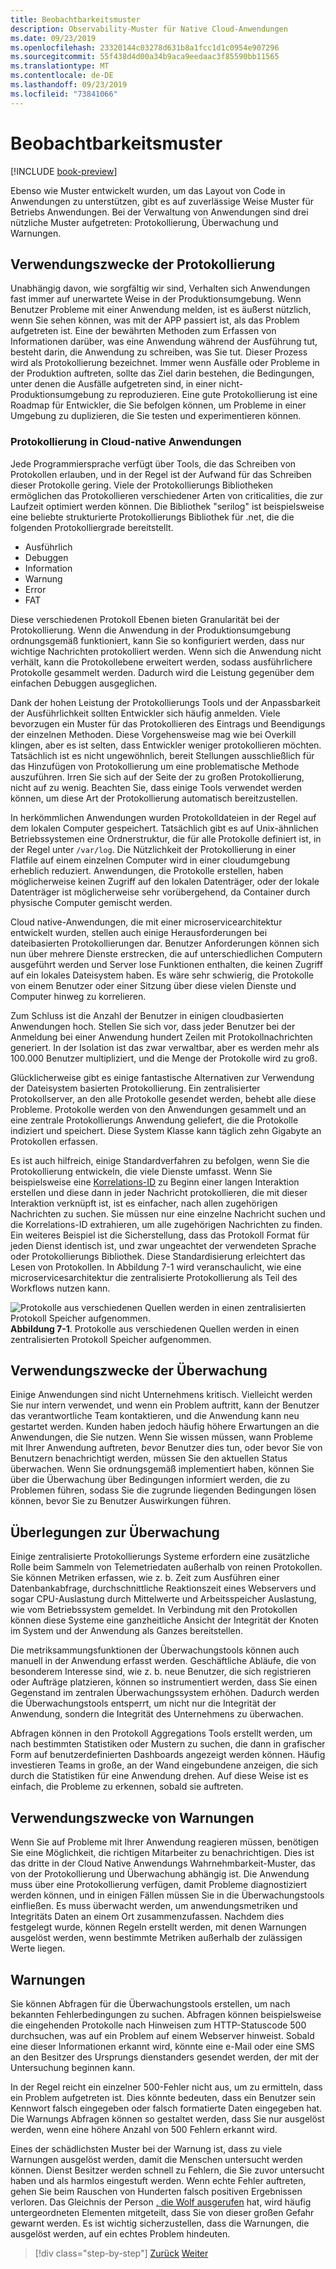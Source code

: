 ```yaml
---
title: Beobachtbarkeitsmuster
description: Observability-Muster für Native Cloud-Anwendungen
ms.date: 09/23/2019
ms.openlocfilehash: 23320144c03278d631b8a1fcc1d1c0954e907296
ms.sourcegitcommit: 55f438d4d00a34b9aca9eedaac3f85590bb11565
ms.translationtype: MT
ms.contentlocale: de-DE
ms.lasthandoff: 09/23/2019
ms.locfileid: "73841066"
---
```

# <a name="observability-patterns"></a>Beobachtbarkeitsmuster

[!INCLUDE [book-preview](../../../includes/book-preview.md)]

Ebenso wie Muster entwickelt wurden, um das Layout von Code in Anwendungen zu unterstützen, gibt es auf zuverlässige Weise Muster für Betriebs Anwendungen. Bei der Verwaltung von Anwendungen sind drei nützliche Muster aufgetreten: Protokollierung, Überwachung und Warnungen.

## <a name="when-to-use-logging"></a>Verwendungszwecke der Protokollierung

Unabhängig davon, wie sorgfältig wir sind, Verhalten sich Anwendungen fast immer auf unerwartete Weise in der Produktionsumgebung. Wenn Benutzer Probleme mit einer Anwendung melden, ist es äußerst nützlich, wenn Sie sehen können, was mit der APP passiert ist, als das Problem aufgetreten ist. Eine der bewährten Methoden zum Erfassen von Informationen darüber, was eine Anwendung während der Ausführung tut, besteht darin, die Anwendung zu schreiben, was Sie tut. Dieser Prozess wird als Protokollierung bezeichnet. Immer wenn Ausfälle oder Probleme in der Produktion auftreten, sollte das Ziel darin bestehen, die Bedingungen, unter denen die Ausfälle aufgetreten sind, in einer nicht-Produktionsumgebung zu reproduzieren. Eine gute Protokollierung ist eine Roadmap für Entwickler, die Sie befolgen können, um Probleme in einer Umgebung zu duplizieren, die Sie testen und experimentieren können.

### <a name="logging-in-cloud-native-applications"></a>Protokollierung in Cloud-native Anwendungen

Jede Programmiersprache verfügt über Tools, die das Schreiben von Protokollen erlauben, und in der Regel ist der Aufwand für das Schreiben dieser Protokolle gering. Viele der Protokollierungs Bibliotheken ermöglichen das Protokollieren verschiedener Arten von criticalities, die zur Laufzeit optimiert werden können. Die Bibliothek "serilog" ist beispielsweise eine beliebte strukturierte Protokollierungs Bibliothek für .net, die die folgenden Protokolliergrade bereitstellt.

* Ausführlich
* Debuggen
* Information
* Warnung
* Error
* FAT

Diese verschiedenen Protokoll Ebenen bieten Granularität bei der Protokollierung. Wenn die Anwendung in der Produktionsumgebung ordnungsgemäß funktioniert, kann Sie so konfiguriert werden, dass nur wichtige Nachrichten protokolliert werden. Wenn sich die Anwendung nicht verhält, kann die Protokollebene erweitert werden, sodass ausführlichere Protokolle gesammelt werden. Dadurch wird die Leistung gegenüber dem einfachen Debuggen ausgeglichen.

Dank der hohen Leistung der Protokollierungs Tools und der Anpassbarkeit der Ausführlichkeit sollten Entwickler sich häufig anmelden. Viele bevorzugen ein Muster für das Protokollieren des Eintrags und Beendigungs der einzelnen Methoden. Diese Vorgehensweise mag wie bei Overkill klingen, aber es ist selten, dass Entwickler weniger protokollieren möchten. Tatsächlich ist es nicht ungewöhnlich, bereit Stellungen ausschließlich für das Hinzufügen von Protokollierung um eine problematische Methode auszuführen. Irren Sie sich auf der Seite der zu großen Protokollierung, nicht auf zu wenig. Beachten Sie, dass einige Tools verwendet werden können, um diese Art der Protokollierung automatisch bereitzustellen.

In herkömmlichen Anwendungen wurden Protokolldateien in der Regel auf dem lokalen Computer gespeichert. Tatsächlich gibt es auf Unix-ähnlichen Betriebssystemen eine Ordnerstruktur, die für alle Protokolle definiert ist, in der Regel unter `/var/log`. Die Nützlichkeit der Protokollierung in einer Flatfile auf einem einzelnen Computer wird in einer cloudumgebung erheblich reduziert. Anwendungen, die Protokolle erstellen, haben möglicherweise keinen Zugriff auf den lokalen Datenträger, oder der lokale Datenträger ist möglicherweise sehr vorübergehend, da Container durch physische Computer gemischt werden.

Cloud native-Anwendungen, die mit einer microservicearchitektur entwickelt wurden, stellen auch einige Herausforderungen bei dateibasierten Protokollierungen dar. Benutzer Anforderungen können sich nun über mehrere Dienste erstrecken, die auf unterschiedlichen Computern ausgeführt werden und Server lose Funktionen enthalten, die keinen Zugriff auf ein lokales Dateisystem haben. Es wäre sehr schwierig, die Protokolle von einem Benutzer oder einer Sitzung über diese vielen Dienste und Computer hinweg zu korrelieren.

Zum Schluss ist die Anzahl der Benutzer in einigen cloudbasierten Anwendungen hoch. Stellen Sie sich vor, dass jeder Benutzer bei der Anmeldung bei einer Anwendung hundert Zeilen mit Protokollnachrichten generiert. In der Isolation ist das zwar verwaltbar, aber es werden mehr als 100.000 Benutzer multipliziert, und die Menge der Protokolle wird zu groß.

Glücklicherweise gibt es einige fantastische Alternativen zur Verwendung der Dateisystem basierten Protokollierung. Ein zentralisierter Protokollserver, an den alle Protokolle gesendet werden, behebt alle diese Probleme. Protokolle werden von den Anwendungen gesammelt und an eine zentrale Protokollierungs Anwendung geliefert, die die Protokolle indiziert und speichert. Diese System Klasse kann täglich zehn Gigabyte an Protokollen erfassen.

Es ist auch hilfreich, einige Standardverfahren zu befolgen, wenn Sie die Protokollierung entwickeln, die viele Dienste umfasst. Wenn Sie beispielsweise eine [Korrelations-ID](https://blog.rapid7.com/2016/12/23/the-value-of-correlation-ids/) zu Beginn einer langen Interaktion erstellen und diese dann in jeder Nachricht protokollieren, die mit dieser Interaktion verknüpft ist, ist es einfacher, nach allen zugehörigen Nachrichten zu suchen. Sie müssen nur eine einzelne Nachricht suchen und die Korrelations-ID extrahieren, um alle zugehörigen Nachrichten zu finden. Ein weiteres Beispiel ist die Sicherstellung, dass das Protokoll Format für jeden Dienst identisch ist, und zwar ungeachtet der verwendeten Sprache oder Protokollierungs Bibliothek. Diese Standardisierung erleichtert das Lesen von Protokollen. In Abbildung 7-1 wird veranschaulicht, wie eine microservicesarchitektur die zentralisierte Protokollierung als Teil des Workflows nutzen kann.

![Protokolle aus verschiedenen Quellen werden in einen zentralisierten Protokoll Speicher aufgenommen.](./media/centralized-logging.png)
**Abbildung 7-1**. Protokolle aus verschiedenen Quellen werden in einen zentralisierten Protokoll Speicher aufgenommen.

## <a name="when-to-use-monitoring"></a>Verwendungszwecke der Überwachung

Einige Anwendungen sind nicht Unternehmens kritisch. Vielleicht werden Sie nur intern verwendet, und wenn ein Problem auftritt, kann der Benutzer das verantwortliche Team kontaktieren, und die Anwendung kann neu gestartet werden. Kunden haben jedoch häufig höhere Erwartungen an die Anwendungen, die Sie nutzen. Wenn Sie wissen müssen, wann Probleme mit Ihrer Anwendung auftreten, *bevor* Benutzer dies tun, oder bevor Sie von Benutzern benachrichtigt werden, müssen Sie den aktuellen Status überwachen. Wenn Sie ordnungsgemäß implementiert haben, können Sie über die Überwachung über Bedingungen informiert werden, die zu Problemen führen, sodass Sie die zugrunde liegenden Bedingungen lösen können, bevor Sie zu Benutzer Auswirkungen führen.

## <a name="monitoring-considerations"></a>Überlegungen zur Überwachung

Einige zentralisierte Protokollierungs Systeme erfordern eine zusätzliche Rolle beim Sammeln von Telemetriedaten außerhalb von reinen Protokollen. Sie können Metriken erfassen, wie z. b. Zeit zum Ausführen einer Datenbankabfrage, durchschnittliche Reaktionszeit eines Webservers und sogar CPU-Auslastung durch Mittelwerte und Arbeitsspeicher Auslastung, wie vom Betriebssystem gemeldet. In Verbindung mit den Protokollen können diese Systeme eine ganzheitliche Ansicht der Integrität der Knoten im System und der Anwendung als Ganzes bereitstellen.

Die metriksammungsfunktionen der Überwachungstools können auch manuell in der Anwendung erfasst werden. Geschäftliche Abläufe, die von besonderem Interesse sind, wie z. b. neue Benutzer, die sich registrieren oder Aufträge platzieren, können so instrumentiert werden, dass Sie einen Gegenstand im zentralen Überwachungssystem erhöhen. Dadurch werden die Überwachungstools entsperrt, um nicht nur die Integrität der Anwendung, sondern die Integrität des Unternehmens zu überwachen.

Abfragen können in den Protokoll Aggregations Tools erstellt werden, um nach bestimmten Statistiken oder Mustern zu suchen, die dann in grafischer Form auf benutzerdefinierten Dashboards angezeigt werden können. Häufig investieren Teams in große, an der Wand eingebundene anzeigen, die sich durch die Statistiken für eine Anwendung drehen. Auf diese Weise ist es einfach, die Probleme zu erkennen, sobald sie auftreten.

## <a name="when-to-use-alerts"></a>Verwendungszwecke von Warnungen

Wenn Sie auf Probleme mit Ihrer Anwendung reagieren müssen, benötigen Sie eine Möglichkeit, die richtigen Mitarbeiter zu benachrichtigen. Dies ist das dritte in der Cloud Native Anwendungs Wahrnehmbarkeit-Muster, das von der Protokollierung und Überwachung abhängig ist. Die Anwendung muss über eine Protokollierung verfügen, damit Probleme diagnostiziert werden können, und in einigen Fällen müssen Sie in die Überwachungstools einfließen. Es muss überwacht werden, um anwendungsmetriken und Integritäts Daten an einem Ort zusammenzufassen. Nachdem dies festgelegt wurde, können Regeln erstellt werden, mit denen Warnungen ausgelöst werden, wenn bestimmte Metriken außerhalb der zulässigen Werte liegen.

## <a name="alerts"></a>Warnungen

Sie können Abfragen für die Überwachungstools erstellen, um nach bekannten Fehlerbedingungen zu suchen. Abfragen können beispielsweise die eingehenden Protokolle nach Hinweisen zum HTTP-Statuscode 500 durchsuchen, was auf ein Problem auf einem Webserver hinweist. Sobald eine dieser Informationen erkannt wird, könnte eine e-Mail oder eine SMS an den Besitzer des Ursprungs dienstanders gesendet werden, der mit der Untersuchung beginnen kann.

In der Regel reicht ein einzelner 500-Fehler nicht aus, um zu ermitteln, dass ein Problem aufgetreten ist. Dies könnte bedeuten, dass ein Benutzer sein Kennwort falsch eingegeben oder falsch formatierte Daten eingegeben hat. Die Warnungs Abfragen können so gestaltet werden, dass Sie nur ausgelöst werden, wenn eine höhere Anzahl von 500 Fehlern erkannt wird.

Eines der schädlichsten Muster bei der Warnung ist, dass zu viele Warnungen ausgelöst werden, damit die Menschen untersucht werden können. Dienst Besitzer werden schnell zu Fehlern, die Sie zuvor untersucht haben und als harmlos eingestuft werden. Wenn echte Fehler auftreten, gehen Sie beim Rauschen von Hunderten falsch positiven Ergebnissen verloren. Das Gleichnis der Person [, die Wolf ausgerufen](https://en.wikipedia.org/wiki/The_Boy_Who_Cried_Wolf) hat, wird häufig untergeordneten Elementen mitgeteilt, dass Sie von dieser großen Gefahr gewarnt werden. Es ist wichtig sicherzustellen, dass die Warnungen, die ausgelöst werden, auf ein echtes Problem hindeuten.

>[!div class="step-by-step"]
>[Zurück](monitoring-health.md)
>[Weiter](logging-with-elastic-stack.md)
